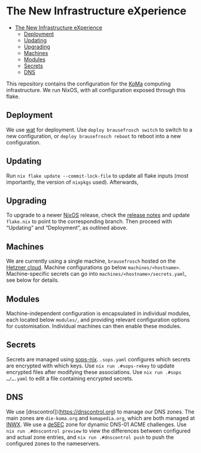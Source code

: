 # The New Infrastructure eXperience

<!--toc:start-->
- [The New Infrastructure eXperience](#the-new-infrastructure-experience)
  - [Deployment](#deployment)
  - [Updating](#updating)
  - [Upgrading](#upgrading)
  - [Machines](#machines)
  - [Modules](#modules)
  - [Secrets](#secrets)
  - [DNS](#dns)
<!--toc:end-->

This repository contains the configuration for the
[KoMa](https://die-koma.org) computing infrastructure. We run NixOS,
with all configuration exposed through this flake.

## Deployment

We use [wat](https://github.com/thelegy/wat) for deployment. Use
`deploy brausefrosch switch` to switch to a new configuration, or
`deploy brausefrosch reboot` to reboot into a new configuration.

## Updating
Run `nix flake update --commit-lock-file` to update all flake inputs
(most importantly, the version of `nixpkgs` used). Afterwards, 

## Upgrading
To upgrade to a newer [NixOS](https://nixos.org) release, check the
[release
notes](https://nixos.org/manual/nixos/unstable/release-notes.html) and
update `flake.nix` to point to the corresponding branch. Then proceed
with “Updating” and “Deployment”, as outlined above.

## Machines

We are currently using a single machine, `brausefrosch` hosted on the
[Hetzner cloud](https://hetzner.com/cloud). Machine configurations go
below `machines/<hostname>`. Machine-specific secrets can go into
`machines/<hostname>/secrets.yaml`, see below for details.

## Modules

Machine-independent configuration is encapsulated in individual
modules, each located below `modules/`, and providing relevant
configuration options for customisation. Individual machines can
then enable these modules.

## Secrets

Secrets are managed using
[sops-nix](https://github.com/Mic92/sops-nix). `.sops.yaml` configures
which secrets are encrypted with which keys. Use `nix run
.#sops-rekey` to update encrypted files after modifying these
associations. Use `nix run .#sops …/….yaml` to edit a file containing
encrypted secrets.

## DNS

We use [dnscontrol])(https://dnscontrol.org) to manage our DNS
zones. The main zones are `die-koma.org` and `komapedia.org`, which
are both managed at [INWX](https://inwx.de). We use a
[deSEC](https://desec.io) zone for dynamic DNS-01 ACME challenges. Use
`nix run .#dnscontrol preview` to view the differences between
configured and actual zone entries, and `nix run .#dnscontrol push` to
push the configured zones to the nameservers.
